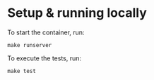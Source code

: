 # Setup & running locally

To start the container, run:

```shell
make runserver
```

To execute the tests, run:

```shell
make test
```
